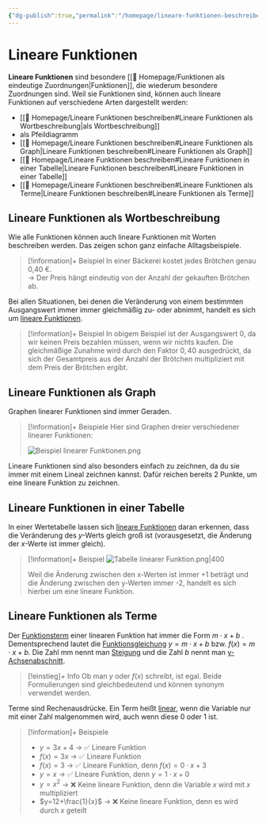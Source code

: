 ```yaml
---
{"dg-publish":true,"permalink":"/homepage/lineare-funktionen-beschreiben/"}
---
```


# Lineare Funktionen

**Lineare Funktionen** sind besondere [[🛜 Homepage/Funktionen als eindeutige Zuordnungen\|Funktionen]], die wiederum besondere Zuordnungen sind. Weil sie Funktionen sind, können auch lineare Funktionen auf verschiedene Arten dargestellt werden:
- [[🛜 Homepage/Lineare Funktionen beschreiben#Lineare Funktionen als Wortbeschreibung\|als Wortbeschreibung]]
- als Pfeildiagramm
- [[🛜 Homepage/Lineare Funktionen beschreiben#Lineare Funktionen als Graph\|Lineare Funktionen beschreiben#Lineare Funktionen als Graph]]
- [[🛜 Homepage/Lineare Funktionen beschreiben#Lineare Funktionen in einer Tabelle\|Lineare Funktionen beschreiben#Lineare Funktionen in einer Tabelle]]
- [[🛜 Homepage/Lineare Funktionen beschreiben#Lineare Funktionen als Terme\|Lineare Funktionen beschreiben#Lineare Funktionen als Terme]]

## Lineare Funktionen als Wortbeschreibung
Wie alle Funktionen können auch lineare Funktionen mit Worten beschreiben werden. Das zeigen schon ganz einfache Alltagsbeispiele.

>[!information]+ Beispiel
> In einer Bäckerei kostet jedes Brötchen genau 0,40 €.  
> → Der Preis hängt eindeutig von der Anzahl der gekauften Brötchen ab.

Bei allen Situationen, bei denen die Veränderung von einem bestimmten Ausgangswert immer immer gleichmäßig zu- oder abnimmt, handelt es sich um <u>lineare Funktionen</u>.

>[!information]+ Beispiel
> In obigem Beispiel ist der Ausgangswert $0$, da wir keinen Preis bezahlen müssen, wenn wir nichts kaufen.
> Die gleichmäßige Zunahme wird durch den Faktor $0,40$ ausgedrückt, da sich der Gesamtpreis aus der Anzahl der Brötchen multipliziert mit dem Preis der Brötchen ergibt.

## Lineare Funktionen als Graph
Graphen linearer Funktionen sind immer Geraden.  

>[!information]+ Beispiele
>Hier sind Graphen dreier verschiedener linearer Funktionen:  
>
>![Beispiel linearer Funktionen.png](/img/user/%F0%9F%9B%9C%20Homepage/Anh%C3%A4nge/Beispiel%20linearer%20Funktionen.png)

Lineare Funktionen sind also besonders einfach zu zeichnen, da du sie immer mit einem Lineal zeichnen kannst. Dafür reichen bereits 2 Punkte, um eine lineare Funktion zu zeichnen.

## Lineare Funktionen in einer Tabelle

In einer Wertetabelle lassen sich <u>lineare Funktionen</u> daran erkennen, dass die Veränderung des $y$-Werts gleich groß ist (vorausgesetzt, die Änderung der $x$-Werte ist immer gleich).

>[!information]+ Beispiel
  >![Tabelle linearer Funktion.png|400](/img/user/%F0%9F%9B%9C%20Homepage/Anh%C3%A4nge/Tabelle%20linearer%20Funktion.png)
>
>Weil die Änderung zwischen den x-Werten ist immer +1  beträgt und die Änderung zwischen den y-Werten immer -2, handelt es sich hierbei um eine lineare Funktion.


## Lineare Funktionen als Terme

Der <u>Funktionsterm</u> einer linearen Funktion hat immer die Form $m⋅x+b$ . Dementsprechend lautet die <u>Funktionsgleichung</u>  $y=m⋅x+b$ bzw. $f(x)=m⋅x+b$. Die Zahl mm nennt man <u>Steigung</u> und die Zahl $b$ nennt man <u>y-Achsenabschnitt</u>.

>[!einstieg]+ Info
>Ob man $y$ oder $f(x)$ schreibt, ist egal. Beide Formulierungen sind gleichbedeutend und können synonym verwendet werden.

Terme sind Rechenausdrücke. Ein Term heißt <u>linear</u>, wenn die Variable nur mit einer Zahl malgenommen wird, auch wenn diese 0 oder 1 ist.

>[!information]+ Beispiele
>- $y = 3x+4$ → ✅ Lineare Funktion
>- $f(x)= 3x$ → ✅ Lineare Funktion
>- $f(x)=3$ → ✅ Lineare Funktion, denn $f(x)=0⋅x+3$
>- $y=x$ → ✅ Lineare Funktion, denn $y=1⋅x+0$
>- $y=x^2$ → ❌ Keine lineare Funktion, denn die Variable $x$ wird mit $x$ multipliziert
>- $y=12+\frac{1}{x}$ → ❌ Keine lineare Funktion, denn es wird durch $x$ geteilt




